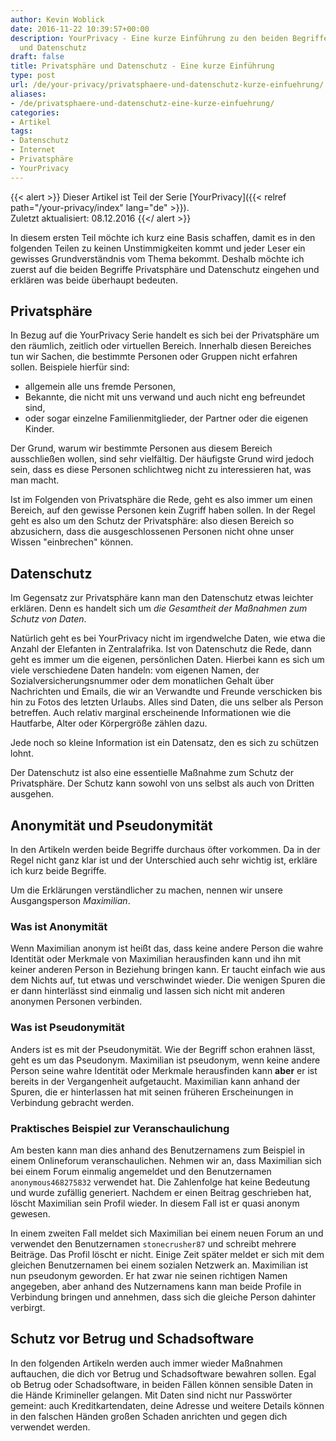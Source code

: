 ```yaml
---
author: Kevin Woblick
date: 2016-11-22 10:39:57+00:00
description: YourPrivacy - Eine kurze Einführung zu den beiden Begriffen Privatsphäre
  und Datenschutz
draft: false
title: Privatsphäre und Datenschutz - Eine kurze Einführung
type: post
url: /de/your-privacy/privatsphaere-und-datenschutz-kurze-einfuehrung/
aliases:
- /de/privatsphaere-und-datenschutz-eine-kurze-einfuehrung/
categories:
- Artikel
tags:
- Datenschutz
- Internet
- Privatsphäre
- YourPrivacy
---
```


{{< alert >}}
Dieser Artikel ist Teil der Serie [YourPrivacy]({{< relref path="/your-privacy/index" lang="de" >}}).  
Zuletzt aktualisiert: 08.12.2016
{{</ alert >}}


In diesem ersten Teil möchte ich kurz eine Basis schaffen, damit es in den folgenden Teilen zu keinen Unstimmigkeiten kommt und jeder Leser ein gewisses Grundverständnis vom Thema bekommt. Deshalb möchte ich zuerst auf die beiden Begriffe Privatsphäre und Datenschutz eingehen und erklären was beide überhaupt bedeuten.


## Privatsphäre

In Bezug auf die YourPrivacy Serie handelt es sich bei der Privatsphäre um den räumlich, zeitlich oder virtuellen Bereich. Innerhalb diesen Bereiches tun wir Sachen, die bestimmte Personen oder Gruppen nicht erfahren sollen. Beispiele hierfür sind:

* allgemein alle uns fremde Personen,
* Bekannte, die nicht mit uns verwand und auch nicht eng befreundet sind,
* oder sogar einzelne Familienmitglieder, der Partner oder die eigenen Kinder.

Der Grund, warum wir bestimmte Personen aus diesem Bereich ausschließen wollen, sind sehr vielfältig. Der häufigste Grund wird jedoch sein, dass es diese Personen schlichtweg nicht zu interessieren hat, was man macht.

Ist im Folgenden von Privatsphäre die Rede, geht es also immer um einen Bereich, auf den gewisse Personen kein Zugriff haben sollen. In der Regel geht es also um den Schutz der Privatsphäre: also diesen Bereich so abzusichern, dass die ausgeschlossenen Personen nicht ohne unser Wissen "einbrechen" können.


## Datenschutz

Im Gegensatz zur Privatsphäre kann man den Datenschutz etwas leichter erklären. Denn es handelt sich um _die Gesamtheit der Maßnahmen zum Schutz von Daten_.

Natürlich geht es bei YourPrivacy nicht im irgendwelche Daten, wie etwa die Anzahl der Elefanten in Zentralafrika. Ist von Datenschutz die Rede, dann geht es immer um die eigenen, persönlichen Daten. Hierbei kann es sich um viele verschiedene Daten handeln: vom eigenen Namen, der Sozialversicherungsnummer oder dem monatlichen Gehalt über Nachrichten und Emails, die wir an Verwandte und Freunde verschicken bis hin zu Fotos des letzten Urlaubs. Alles sind Daten, die uns selber als Person betreffen. Auch relativ marginal erscheinende Informationen wie die Hautfarbe, Alter oder Körpergröße zählen dazu.

Jede noch so kleine Information ist ein Datensatz, den es sich zu schützen lohnt.

Der Datenschutz ist also eine essentielle Maßnahme zum Schutz der Privatsphäre. Der Schutz kann sowohl von uns selbst als auch von Dritten ausgehen.


## Anonymität und Pseudonymität

In den Artikeln werden beide Begriffe durchaus öfter vorkommen. Da in der Regel nicht ganz klar ist und der Unterschied auch sehr wichtig ist, erkläre ich kurz beide Begriffe.

Um die Erklärungen verständlicher zu machen, nennen wir unsere Ausgangsperson _Maximilian_.


### Was ist Anonymität

Wenn Maximilian anonym ist heißt das, dass keine andere Person die wahre Identität oder Merkmale von Maximilian herausfinden kann und ihn mit keiner anderen Person in Beziehung bringen kann. Er taucht einfach wie aus dem Nichts auf, tut etwas und verschwindet wieder. Die wenigen Spuren die er dann hinterlässt sind einmalig und lassen sich nicht mit anderen anonymen Personen verbinden.


### Was ist Pseudonymität

Anders ist es mit der Pseudonymität. Wie der Begriff schon erahnen lässt, geht es um das Pseudonym. Maximilian ist pseudonym, wenn keine andere Person seine wahre Identität oder Merkmale herausfinden kann **aber** er ist bereits in der Vergangenheit aufgetaucht. Maximilian kann anhand der Spuren, die er hinterlassen hat mit seinen früheren Erscheinungen in Verbindung gebracht werden.


### Praktisches Beispiel zur Veranschaulichung

Am besten kann man dies anhand des Benutzernamens zum Beispiel in einem Onlineforum veranschaulichen. Nehmen wir an, dass Maximilian sich bei einem Forum einmalig angemeldet und den Benutzernamen `anonymous468275832` verwendet hat. Die Zahlenfolge hat keine Bedeutung und wurde zufällig generiert. Nachdem er einen Beitrag geschrieben hat, löscht Maximilian sein Profil wieder. In diesem Fall ist er quasi anonym gewesen.

In einem zweiten Fall meldet sich Maximilian bei einem neuen Forum an und verwendet den Benutzernamen `stonecrusher87` und schreibt mehrere Beiträge. Das Profil löscht er nicht. Einige Zeit später meldet er sich mit dem gleichen Benutzernamen bei einem sozialen Netzwerk an. Maximilian ist nun pseudonym geworden. Er hat zwar nie seinen richtigen Namen angegeben, aber anhand des Nutzernamens kann man beide Profile in Verbindung bringen und annehmen, dass sich die gleiche Person dahinter verbirgt.


## Schutz vor Betrug und Schadsoftware

In den folgenden Artikeln werden auch immer wieder Maßnahmen auftauchen, die dich vor Betrug und Schadsoftware bewahren sollen. Egal ob Betrug oder Schadsoftware, in beiden Fällen können sensible Daten in die Hände Krimineller gelangen. Mit Daten sind nicht nur Passwörter gemeint: auch Kreditkartendaten, deine Adresse und weitere Details können in den falschen Händen großen Schaden anrichten und gegen dich verwendet werden.
